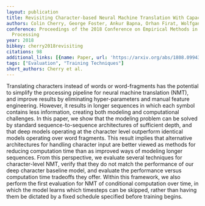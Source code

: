 ```yaml
---
layout: publication
title: Revisiting Character-based Neural Machine Translation With Capacity And Compression
authors: Colin Cherry, George Foster, Ankur Bapna, Orhan Firat, Wolfgang Macherey
conference: Proceedings of the 2018 Conference on Empirical Methods in Natural Language
  Processing
year: 2018
bibkey: cherry2018revisiting
citations: 98
additional_links: [{name: Paper, url: 'https://arxiv.org/abs/1808.09943'}]
tags: ["Evaluation", "Training Techniques"]
short_authors: Cherry et al.
---
```

Translating characters instead of words or word-fragments has the potential
to simplify the processing pipeline for neural machine translation (NMT), and
improve results by eliminating hyper-parameters and manual feature engineering.
However, it results in longer sequences in which each symbol contains less
information, creating both modeling and computational challenges. In this
paper, we show that the modeling problem can be solved by standard
sequence-to-sequence architectures of sufficient depth, and that deep models
operating at the character level outperform identical models operating over
word fragments. This result implies that alternative architectures for handling
character input are better viewed as methods for reducing computation time than
as improved ways of modeling longer sequences. From this perspective, we
evaluate several techniques for character-level NMT, verify that they do not
match the performance of our deep character baseline model, and evaluate the
performance versus computation time tradeoffs they offer. Within this
framework, we also perform the first evaluation for NMT of conditional
computation over time, in which the model learns which timesteps can be
skipped, rather than having them be dictated by a fixed schedule specified
before training begins.